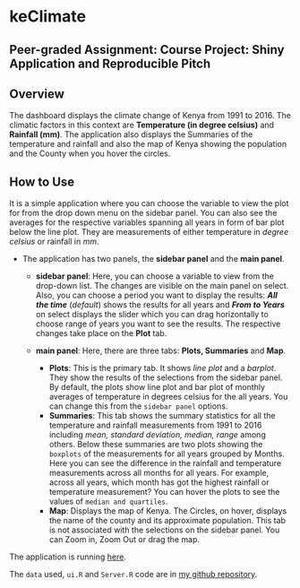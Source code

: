 # **keClimate**
## **Peer-graded Assignment: Course Project: Shiny Application and Reproducible Pitch**

## **Overview**

The dashboard displays the climate change of Kenya from 1991 to 2016. The climatic factors in this context are **Temperature (in degree celsius)** and **Rainfall (mm)**. The application also displays the Summaries of the temperature and rainfall and also the map of Kenya showing the population and the County when you hover the circles.


## **How to Use**

It is a simple application where you can choose the variable to view the plot for from the drop down menu on the sidebar panel. You can also see the averages for the respective variables spanning all years in form of bar plot below the line plot. They are measurements of either temperature in *degree celsius* or rainfall in *mm*.

 * The application has two panels, the **sidebar panel** and the **main panel**.  
    + **sidebar panel**: Here, you can choose a variable to view from the drop-down list. The changes are visible on the main panel on select. Also, you can choose a period you want to display the results: ***All the time*** (*default*) shows the results for all years and ***From to Years*** on select displays the slider which you can drag horizontally to choose range of years you want to see the results. The respective changes take place on the **Plot** tab.
    
    + **main panel**: Here, there are three tabs: **Plots, Summaries** and **Map**.
      - **Plots**: This is the primary tab. It shows *line plot* and a *barplot*. They show the results of the selections from the sidebar panel. By default, the plots show line plot and bar plot of monthly averages of temperature in degrees celsius for the all years. You can change this from the `sidebar panel` options.
      - **Summaries**: This tab shows the summary statistics for all the temperature and rainfall measurements from 1991 to 2016 including *mean, standard deviation, median, range* among others. Below these summaries are two plots showing the `boxplots` of the measurements for all years grouped by Months. Here you can see the difference in the rainfall and temperature measurements across all months for all years. For example, across all years, which month has got the highest rainfall or temperature measurement? You can hover the plots to see the values of `median and quartiles`. 
      - **Map**: Displays the map of Kenya. The Circles, on hover, displays the name of the county and its approximate population. This tab is not associated with the selections on the sidebar panel. You can Zoom in, Zoom Out or drag the map.

The application is running [here](https://tgtarus.shinyapps.io/keClimate/).

The `data` used, `ui.R` and `Server.R` code are in [my github repository](http://demo.com).
